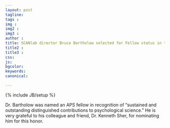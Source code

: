 ```yaml
---
layout: post
tagline: 
tags : 
img : 
img2 :
img3 : 
author : 
title: SCANlab director Bruce Bartholow selected for Fellow status in the Association for Psychological Science
title2 : 
title3 : 
css: 
js: 
bgcolor: 
keywords: 
canonical:

---
```

{% include JB/setup %}


Dr. Bartholow was named an APS fellow in recognition of “sustained and outstanding distinguished contributions to psychological science.” He is very grateful to his colleague and friend, Dr. Kenneth Sher, for nominating him for this honor.


